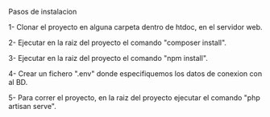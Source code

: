 Pasos de instalacion

1- Clonar el proyecto en alguna carpeta dentro de htdoc, en el servidor web.

2- Ejecutar en la raiz del proyecto el comando "composer install".

3- Ejecutar en la raiz del proyecto el comando "npm install".

4- Crear un fichero ".env" donde especifiquemos los datos de conexion con al BD.

5- Para correr el proyecto, en la raiz del proyecto ejecutar el comando "php artisan serve".